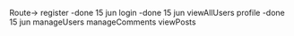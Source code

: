 Route->
register -done 15 jun
login -done 15 jun
viewAllUsers
profile -done 15 jun
manageUsers
manageComments
viewPosts